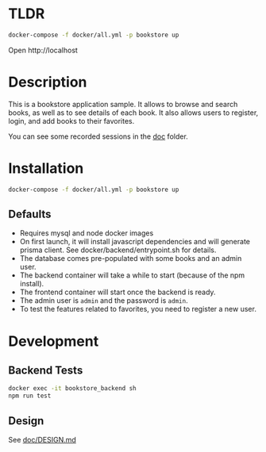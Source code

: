# TLDR

```bash
docker-compose -f docker/all.yml -p bookstore up
```

Open http://localhost

# Description

This is a bookstore application sample.
It allows to browse and search books, as well as to see details of each book.
It also allows users to register, login, and add books to their favorites.

You can see some recorded sessions in the [doc](doc) folder.

# Installation

```bash
docker-compose -f docker/all.yml -p bookstore up
```

## Defaults

- Requires mysql and node docker images
- On first launch, it will install javascript dependencies and will generate prisma client. See docker/backend/entrypoint.sh for details.
- The database comes pre-populated with some books and an admin user.
- The backend container will take a while to start (because of the npm install).
- The frontend container will start once the backend is ready.
- The admin user is `admin` and the password is `admin`.
- To test the features related to favorites, you need to register a new user.

# Development

## Backend Tests

```bash
docker exec -it bookstore_backend sh
npm run test
```

## Design

See [doc/DESIGN.md](doc/DESIGN.md)
